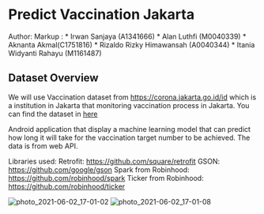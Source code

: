 # Predict Vaccination Jakarta

Author:
Markup : * Irwan Sanjaya (A1341666)
	 * Alan Luthfi (M0040339)
	 * Aknanta Akmal(C1751816)
	 * Rizaldo Rizky Himawansah (A0040344)
	 * Itania Widyanti Rahayu (M1161487)

	
## Dataset Overview

We will use Vaccination dataset from https://corona.jakarta.go.id/id which is a institution in Jakarta that monitoring vaccination process in Jakarta. You can find the dataset in [here](https://tiny.cc/Datacovidjakarta)

Android application that display a machine learning model that can predict how long it will take for the vaccination target number to be achieved.
The data is from web API.

Libraries used:
Retrofit: https://github.com/square/retrofit
GSON: https://github.com/google/gson
Spark from Robinhood: https://github.com/robinhood/spark
Ticker from Robinhood: https://github.com/robinhood/ticker

![photo_2021-06-02_17-01-02](https://user-images.githubusercontent.com/78996136/120471682-35037e00-c3cf-11eb-8b92-e3b4cbcecdc3.jpg)
![photo_2021-06-02_17-01-08](https://user-images.githubusercontent.com/78996136/120471705-3cc32280-c3cf-11eb-83f8-5442b745bc3d.jpg)
